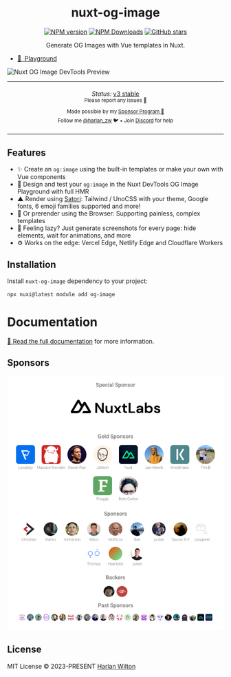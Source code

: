 <h1 align='center'>nuxt-og-image</h1>

<p align="center">
<a href='https://github.com/nuxt-modules/og-image/actions/workflows/test.yml'>
</a>
<a href="https://www.npmjs.com/package/nuxt-og-image" target="__blank"><img src="https://img.shields.io/npm/v/nuxt-og-image?style=flat&colorA=002438&colorB=28CF8D" alt="NPM version"></a>
<a href="https://www.npmjs.com/package/nuxt-og-image" target="__blank"><img alt="NPM Downloads" src="https://img.shields.io/npm/dm/nuxt-og-image?flat&colorA=002438&colorB=28CF8D"></a>
<a href="https://github.com/nuxt-modules/og-image" target="__blank"><img alt="GitHub stars" src="https://img.shields.io/github/stars/nuxt-modules/og-image?flat&colorA=002438&colorB=28CF8D"></a>
</p>

<p align="center">
Generate OG Images with Vue templates in Nuxt.
</p>

- [👾 &nbsp;Playground](https://stackblitz.com/edit/nuxt-starter-pxs3wk?file=nuxt.config.ts)

<img src="https://github.com/nuxt-modules/og-image/assets/5326365/e337b490-dccb-4e58-972a-5e6e63f30986" alt="Nuxt OG Image DevTools Preview">

<p align="center">
<table>
<tbody>
<td align="center">
<img width="800" height="0" /><br>
<i>Status:</i> <a href="https://nuxtseo.com/og-image/releases/v3">v3 stable</a></b> <br>
<sup> Please report any issues 🐛</sup><br>
<sub>Made possible by my <a href="https://github.com/sponsors/harlan-zw">Sponsor Program 💖</a><br> Follow me <a href="https://twitter.com/harlan_zw">@harlan_zw</a> 🐦 • Join <a href="https://discord.gg/275MBUBvgP">Discord</a> for help</sub><br>
<img width="800" height="0" />
</td>
</tbody>
</table>
</p>

## Features

- ✨ Create an `og:image` using the built-in templates or make your own with Vue components
- 🎨 Design and test your `og:image` in the Nuxt DevTools OG Image Playground with full HMR
- ▲ Render using [Satori](https://github.com/vercel/satori): Tailwind / UnoCSS with your theme, Google fonts, 6 emoji families supported and more!
- 🤖 Or prerender using the Browser: Supporting painless, complex templates
- 📸 Feeling lazy? Just generate screenshots for every page: hide elements, wait for animations, and more
- ⚙️ Works on the edge: Vercel Edge, Netlify Edge and Cloudflare Workers

## Installation

Install `nuxt-og-image` dependency to your project:

```bash
npx nuxi@latest module add og-image
```

# Documentation

[📖 Read the full documentation](https://nuxtseo.com/og-image/getting-started/installation) for more information.

## Sponsors

<p align="center">
  <a href="https://raw.githubusercontent.com/harlan-zw/static/main/sponsors.svg">
    <img src='https://raw.githubusercontent.com/harlan-zw/static/main/sponsors.svg'/>
  </a>
</p>

## License

MIT License © 2023-PRESENT [Harlan Wilton](https://github.com/harlan-zw)
